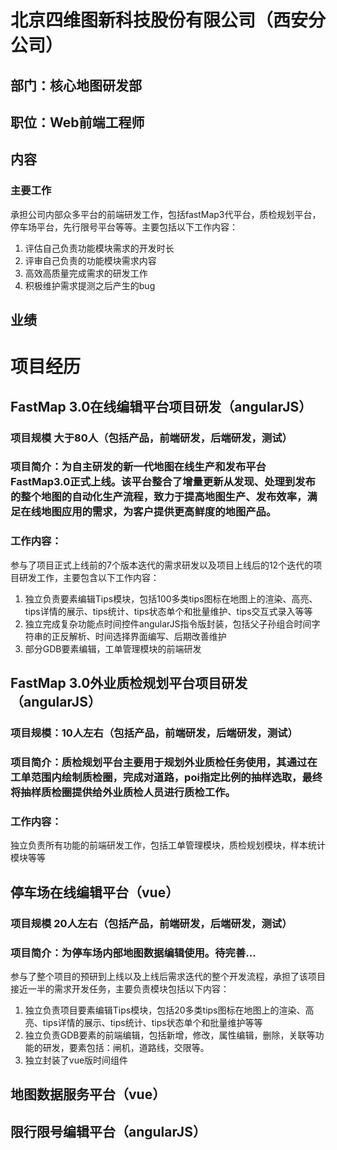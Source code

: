 <!--
 * @Author: zhupengfei6623
 * @Date: 2020-09-27 16:09:51
 * @Description: file content
-->

# 北京四维图新科技股份有限公司（西安分公司）
## 部门：核心地图研发部
## 职位：Web前端工程师
## 内容
### 主要工作
承担公司内部众多平台的前端研发工作，包括fastMap3代平台，质检规划平台，停车场平台，先行限号平台等等。主要包括以下工作内容：

1. 评估自己负责功能模块需求的开发时长
2. 评审自己负责的功能模块需求内容
3. 高效高质量完成需求的研发工作
4. 积极维护需求提测之后产生的bug

## 业绩

# 项目经历
## FastMap 3.0在线编辑平台项目研发（angularJS）
### 项目规模 大于80人（包括产品，前端研发，后端研发，测试）
### 项目简介：为自主研发的新一代地图在线生产和发布平台FastMap3.0正式上线。该平台整合了增量更新从发现、处理到发布的整个地图的自动化生产流程，致力于提高地图生产、发布效率，满足在线地图应用的需求，为客户提供更高鲜度的地图产品。
### 工作内容：
参与了项目正式上线前的7个版本迭代的需求研发以及项目上线后的12个迭代的项目研发工作，主要包含以下工作内容：
1. 独立负责要素编辑Tips模块，包括100多类tips图标在地图上的渲染、高亮、tips详情的展示、tips统计、tips状态单个和批量维护、tips交互式录入等等
2. 独立完成复杂功能点时间控件angularJS指令版封装，包括父子孙组合时间字符串的正反解析、时间选择界面编写、后期改善维护
3. 部分GDB要素编辑，工单管理模块的前端研发




## FastMap 3.0外业质检规划平台项目研发（angularJS）
### 项目规模：10人左右（包括产品，前端研发，后端研发，测试）
### 项目简介：质检规划平台主要用于规划外业质检任务使用，其通过在工单范围内绘制质检圈，完成对道路，poi指定比例的抽样选取，最终将抽样质检圈提供给外业质检人员进行质检工作。
### 工作内容：
独立负责所有功能的前端研发工作，包括工单管理模块，质检规划模块，样本统计模块等等




## 停车场在线编辑平台（vue）
### 项目规模 20人左右（包括产品，前端研发，后端研发，测试）
### 项目简介：为停车场内部地图数据编辑使用。待完善...
参与了整个项目的预研到上线以及上线后需求迭代的整个开发流程，承担了该项目接近一半的需求开发任务，主要负责模块包括以下内容：
1. 独立负责项目要素编辑Tips模块，包括20多类tips图标在地图上的渲染、高亮、tips详情的展示、tips统计、tips状态单个和批量维护等等
2. 独立负责GDB要素的前端编辑，包括新增，修改，属性编辑，删除，关联等功能的研发，要素包括：闸机，道路线，交限等。
3. 独立封装了vue版时间组件


## 地图数据服务平台（vue）
## 限行限号编辑平台（angularJS）

